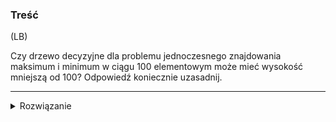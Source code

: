 ### Treść
(LB)

Czy drzewo decyzyjne dla problemu jednoczesnego znajdowania maksimum i minimum w ciągu 100 elementowym może mieć wysokość mniejszą od 100? Odpowiedź koniecznie uzasadnij.

------
<details><summary>Rozwiązanie</summary>
<p>


